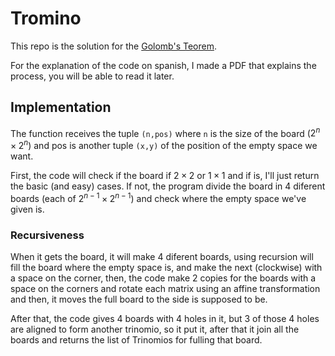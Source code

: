 # Tromino
This repo is the solution for the [Golomb's Teorem](https://en.wikipedia.org/wiki/Tromino). 

For the explanation of the code on spanish, I made a PDF that explains the 
process, you will be able to read it later.

## Implementation
The function receives the tuple `(n,pos)` where `n` is the size of the 
board ($2^n\times 2^n$) and pos is another tuple `(x,y)` of the position of 
the empty space we want.

First, the code will check if the board if $2\times 2$ or $1\times 1$ and if 
is, I'll just return the basic (and easy) cases. If not, the program divide 
the board in 4 diferent boards (each of $2^{n-1}\times 2^{n-1}$) and check 
where the empty space we've given is.

### Recursiveness
When it gets the board, it will make 4 diferent boards, using recursion 
will fill the board where the empty space is, and make the next (clockwise) 
with a space on the corner, then, the code make 2 copies for the boards 
with a space on the corners and rotate each matrix using an affine 
transformation and then, it moves the full board to the side is supposed to be.

After that, the code gives 4 boards with 4 holes in it, but 3 of those 4 
holes are aligned to form another trinomio, so it put it, after that it 
join all the boards and returns the list of Trinomios for fulling that board.